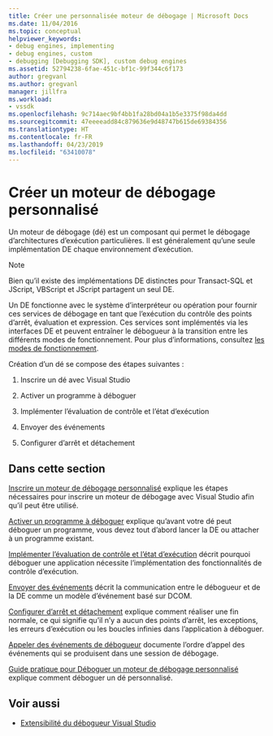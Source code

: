 ```yaml
---
title: Créer une personnalisée moteur de débogage | Microsoft Docs
ms.date: 11/04/2016
ms.topic: conceptual
helpviewer_keywords:
- debug engines, implementing
- debug engines, custom
- debugging [Debugging SDK], custom debug engines
ms.assetid: 52794238-6fae-451c-bf1c-99f344c6f173
author: gregvanl
ms.author: gregvanl
manager: jillfra
ms.workload:
- vssdk
ms.openlocfilehash: 9c714aec9bf4bb1fa28bd04a1b5e3375f98da4dd
ms.sourcegitcommit: 47eeeeadd84c879636e9d48747b615de69384356
ms.translationtype: HT
ms.contentlocale: fr-FR
ms.lasthandoff: 04/23/2019
ms.locfileid: "63410078"
---
```

# <a name="create-a-custom-debug-engine"></a>Créer un moteur de débogage personnalisé
Un moteur de débogage (dé) est un composant qui permet le débogage d’architectures d’exécution particulières. Il est généralement qu’une seule implémentation DE chaque environnement d’exécution.

> [!NOTE]
> Bien qu’il existe des implémentations DE distinctes pour Transact-SQL et JScript, VBScript et JScript partagent un seul DE.

 Un DE fonctionne avec le système d’interpréteur ou opération pour fournir ces services de débogage en tant que l’exécution du contrôle des points d’arrêt, évaluation et expression. Ces services sont implémentés via les interfaces DE et peuvent entraîner le débogueur à la transition entre les différents modes de fonctionnement. Pour plus d’informations, consultez [les modes de fonctionnement](../../extensibility/debugger/operational-modes.md).

 Création d’un dé se compose des étapes suivantes :

1. Inscrire un dé avec Visual Studio

2. Activer un programme à déboguer

3. Implémenter l’évaluation de contrôle et l’état d’exécution

4. Envoyer des événements

5. Configurer d’arrêt et détachement

## <a name="in-this-section"></a>Dans cette section
 [Inscrire un moteur de débogage personnalisé](../../extensibility/debugger/registering-a-custom-debug-engine.md) explique les étapes nécessaires pour inscrire un moteur de débogage avec Visual Studio afin qu’il peut être utilisé.

 [Activer un programme à déboguer](../../extensibility/debugger/enabling-a-program-to-be-debugged.md) explique qu’avant votre dé peut déboguer un programme, vous devez tout d’abord lancer la DE ou attacher à un programme existant.

 [Implémenter l’évaluation de contrôle et l’état d’exécution](../../extensibility/debugger/execution-control-and-state-evaluation.md) décrit pourquoi déboguer une application nécessite l’implémentation des fonctionnalités de contrôle d’exécution.

 [Envoyer des événements](../../extensibility/debugger/sending-events.md) décrit la communication entre le débogueur et de la DE comme un modèle d’événement basé sur DCOM.

 [Configurer d’arrêt et détachement](../../extensibility/debugger/termination-and-detaching.md) explique comment réaliser une fin normale, ce qui signifie qu’il n’y a aucun des points d’arrêt, les exceptions, les erreurs d’exécution ou les boucles infinies dans l’application à déboguer.

 [Appeler des événements de débogueur](../../extensibility/debugger/calling-debugger-events.md) documente l’ordre d’appel des événements qui se produisent dans une session de débogage.

 [Guide pratique pour Déboguer un moteur de débogage personnalisé](../../extensibility/debugger/how-to-debug-a-custom-debug-engine.md) explique comment déboguer un dé personnalisé.

## <a name="see-also"></a>Voir aussi
- [Extensibilité du débogueur Visual Studio](../../extensibility/debugger/visual-studio-debugger-extensibility.md)